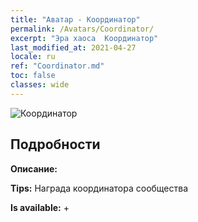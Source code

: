 ```yaml
---
title: "Аватар - Координатор"
permalink: /Avatars/Coordinator/
excerpt: "Эра хаоса  Координатор"
last_modified_at: 2021-04-27
locale: ru
ref: "Coordinator.md"
toc: false
classes: wide
---
```

 ![Координатор](/images/a/avatarFrame_15.png)

## Подробности

 **Описание:**  

 **Tips:** Награда координатора сообщества 

 **Is available:**  + 

